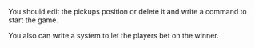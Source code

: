 You should edit the pickups position or delete it and write a command to start the game.

You also can write a system to let the players bet on the winner.
